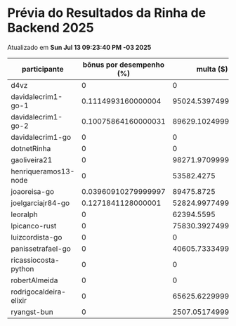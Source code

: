 # Prévia do Resultados da Rinha de Backend 2025
Atualizado em **Sun Jul 13 09:23:40 PM -03 2025**


| participante | bônus por desempenho (%) | multa ($) | lucro |
| -- | -- | -- | -- |
|	d4vz	|	0	|	0	|	284898.35	|
|	davidalecrim1-go-1	|	0.1114993160000004	|	95024.5397499864	|	206746.06292237	|
|	davidalecrim1-go-2	|	0.10075864160000031	|	89629.10249998799	|	192256.63783062337	|
|	davidalecrim1-go	|	0	|	0	|	0	|
|	dotnetRinha	|	0	|	0	|	0	|
|	gaoliveira21	|	0	|	98271.97099999999	|	182505.089	|
|	henriqueramos13-node	|	0	|	53582.4275	|	99510.2225	|
|	joaoreisa-go	|	0.03960910279999997	|	89475.8725	|	176295.360448492	|
|	joelgarciajr84-go	|	0.1271841128000001	|	52824.997749999995	|	117299.28288570217	|
|	leoralph	|	0	|	62394.5595	|	115875.61050000001	|
|	lpicanco-rust	|	0	|	75830.39274999186	|	140827.87224998488	|
|	luizcordista-go	|	0	|	0	|	276755.26999999996	|
|	panissetrafael-go	|	0	|	40605.733349999995	|	75410.64765	|
|	ricassiocosta-python	|	0	|	0	|	0	|
|	robertAlmeida	|	0	|	0	|	0	|
|	rodrigocaldeira-elixir	|	0	|	65625.62299999999	|	121876.157	|
|	ryangst-bun	|	0	|	2507.0517499999996	|	4655.95325	|
